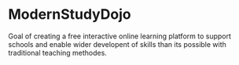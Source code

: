 # ModernStudyDojo
Goal of creating a free interactive online learning platform to support schools and enable wider developent of skills than its possible with traditional teaching methodes.
